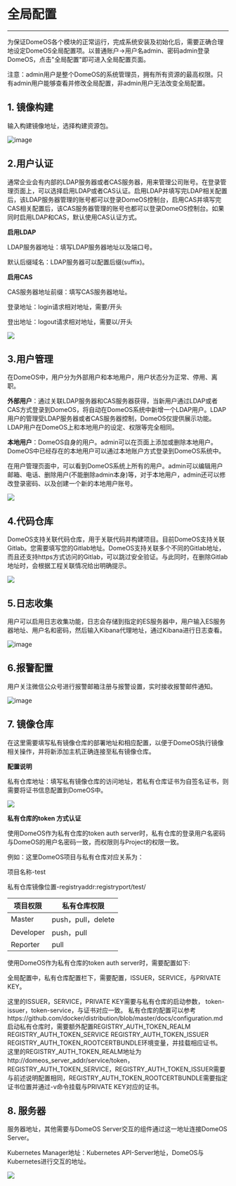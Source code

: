 # 全局配置

---

为保证DomeOS各个模块的正常运行，完成系统安装及初始化后，需要正确合理地设定DomeOS全局配置项。以普通账户->用户名admin、密码admin登录DomeOS，点击"全局配置"即可进入全局配置页面。

注意：admin用户是整个DomeOS的系统管理员，拥有所有资源的最高权限。只有admin用户能够查看并修改全局配置，非admin用户无法改变全局配置。

## 1. 镜像构建

输入构建镜像地址，选择构建资源包。

![image](http://domeos-pics.bjcnc.scs.sohucs.com/镜像构建20210415.png)

## 2.用户认证

通常企业会有内部的LDAP服务器或者CAS服务器，用来管理公司账号。在登录管理页面上，可以选择启用LDAP或者CAS认证。启用LDAP并填写完LDAP相关配置后，该LDAP服务器管理的账号都可以登录DomeOS控制台，启用CAS并填写完CAS相关配置后，该CAS服务器管理的账号也都可以登录DomeOS控制台。如果同时启用LDAP和CAS，默认使用CAS认证方式。

**启用LDAP**

LDAP服务器地址：填写LDAP服务器地址以及端口号。

默认后缀域名：LDAP服务器可以配置后缀(suffix)。 

**启用CAS**

CAS服务器地址前缀：填写CAS服务器地址。

登录地址：login请求相对地址，需要/开头 

登出地址：logout请求相对地址，需要以/开头

![](http://domeos-pics.bjcnc.scs.sohucs.com/用户认证20210415.png)

## 3.用户管理

在DomeOS中，用户分为外部用户和本地用户，用户状态分为正常、停用、离职。

**外部用户**：通过关联LDAP服务器和CAS服务器获得，当新用户通过LDAP或者CAS方式登录到DomeOS，将自动在DomeOS系统中新增一个LDAP用户。LDAP用户的管理受LDAP服务器或者CAS服务器控制，DomeOS仅提供展示功能。LDAP用户在DomeOS上和本地用户的设定、权限等完全相同。

**本地用户**：DomeOS自身的用户。admin可以在页面上添加或删除本地用户。DomeOS中已经存在的本地用户可以通过本地账户方式登录到DomeOS系统中。

在用户管理页面中，可以看到DomeOS系统上所有的用户。admin可以编辑用户邮箱、电话、删除用户(不能删除admin本身)等，对于本地用户，admin还可以修改登录密码、以及创建一个新的本地用户账号。

![](http://domeos-pics.bjcnc.scs.sohucs.com/用户管理20210415.png)

## 4.代码仓库

DomeOS支持关联代码仓库，用于关联代码并构建项目。目前DomeOS支持关联Gitlab。您需要填写您的Gitlab地址。DomeOS支持关联多个不同的Gitlab地址，而且还支持https方式访问的Gitlab，可以跳过安全验证。与此同时，在删除Gitlab地址时，会根据工程关联情况给出明确提示。

![](https://domeos-pics.bjcnc.scs.sohucs.com/%E5%85%A8%E5%B1%80%E9%85%8D%E7%BD%AE04.png)

## 5.日志收集

用户可以启用日志收集功能，日志会存储到指定的ES服务器中，用户输入ES服务器地址、用户名和密码，然后输入Kibana代理地址，通过Kibana进行日志查看。

![image](http://domeos-pics.bjcnc.scs.sohucs.com/日志收集02.png)

## 6.报警配置

用户关注微信公众号进行报警邮箱注册与报警设置，实时接收报警邮件通知。

![image](http://domeos-pics.bjcnc.scs.sohucs.com/报警配置20210415.png)

## 7. 镜像仓库

在这里需要填写私有镜像仓库的部署地址和相应配置，以便于DomeOS执行镜像相关操作，并将新添加主机正确连接至私有镜像仓库。

**配置说明**

私有仓库地址：填写私有镜像仓库的访问地址，若私有仓库证书为自签名证书，则需要将证书信息配置到DomeOS中。

![](http://domeos-pics.bjcnc.scs.sohucs.com/镜像仓库20210415.png)

**私有仓库的token 方式认证**

使用DomeOS作为私有仓库的token auth server时，私有仓库的登录用户名密码与DomeOS的用户名密码一致，而权限则与Project的权限一致。

例如：这里DomeOS项目与私有仓库对应关系为：

项目名称-test 

私有仓库镜像位置-registryaddr:registryport/test/ 

|项目权限 | 私有仓库权限 |
| -- | -- |
| Master| push，pull，delete|
| Developer| push，pull|
|Reporter| pull|

使用DomeOS作为私有仓库的token auth server时，需要配置如下:

全局配置中，私有仓库配置栏下，需要配置，ISSUER，SERVICE，与PRIVATE KEY。

这里的ISSUER，SERVICE，PRIVATE KEY需要与私有仓库的启动参数， token-issuer，token-service，与证书对应一致。
私有仓库的配置可以参考https://github.com/docker/distribution/blob/master/docs/configuration.md
启动私有仓库时，需要额外配置REGISTRY_AUTH_TOKEN_REALM REGISTRY_AUTH_TOKEN_SERVICE REGISTRY_AUTH_TOKEN_ISSUER REGISTRY_AUTH_TOKEN_ROOTCERTBUNDLE环境变量，并挂载相应证书。
这里的REGISTRY_AUTH_TOKEN_REALM地址为http://domeos_server_addr/service/token，REGISTRY_AUTH_TOKEN_SERVICE，REGISTRY_AUTH_TOKEN_ISSUER需要与前述说明配置相同，REGISTRY_AUTH_TOKEN_ROOTCERTBUNDLE需要指定证书位置并通过-v命令挂载与PRIVATE KEY对应的证书。

## 8. 服务器

服务器地址，其他需要与DomeOS Server交互的组件通过这一地址连接DomeOS Server。

Kubernetes Manager地址：Kubernetes API-Server地址，DomeOS与Kubernetes进行交互的地址。

![](http://domeos-pics.bjcnc.scs.sohucs.com/服务器20210415.png)
